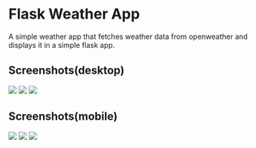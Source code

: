 # Flask Weather App

A simple weather app that fetches weather data from openweather and displays it in a simple flask app.

## Screenshots(desktop)

![](screenshots/desktop_search.png)
![](screenshots/desktop_results.png)
![](screenshots/desktop_404.png)

## Screenshots(mobile)

![](screenshots/mobile_search.png)
![](screenshots/mobile_results.png)
![](screenshots/mobile_404.png)
